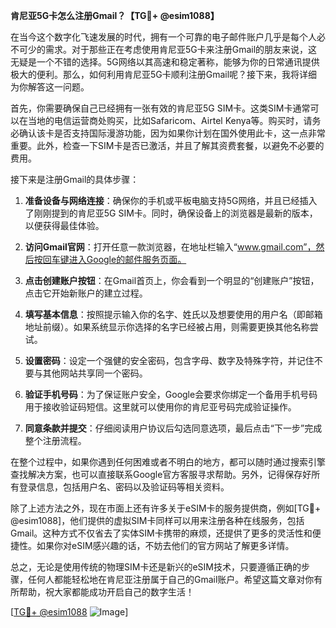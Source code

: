 **肯尼亚5G卡怎么注册Gmail？【TG💪+ @esim1088】**

在当今这个数字化飞速发展的时代，拥有一个可靠的电子邮件账户几乎是每个人必不可少的需求。对于那些正在考虑使用肯尼亚5G卡来注册Gmail的朋友来说，这无疑是一个不错的选择。5G网络以其高速和稳定著称，能够为你的日常通讯提供极大的便利。那么，如何利用肯尼亚5G卡顺利注册Gmail呢？接下来，我将详细为你解答这一问题。

首先，你需要确保自己已经拥有一张有效的肯尼亚5G SIM卡。这类SIM卡通常可以在当地的电信运营商处购买，比如Safaricom、Airtel Kenya等。购买时，请务必确认该卡是否支持国际漫游功能，因为如果你计划在国外使用此卡，这一点非常重要。此外，检查一下SIM卡是否已激活，并且了解其资费套餐，以避免不必要的费用。

接下来是注册Gmail的具体步骤：

1. **准备设备与网络连接**：确保你的手机或平板电脑支持5G网络，并且已经插入了刚刚提到的肯尼亚5G SIM卡。同时，确保设备上的浏览器是最新的版本，以便获得最佳体验。

2. **访问Gmail官网**：打开任意一款浏览器，在地址栏输入“www.gmail.com”，然后按回车键进入Google的邮件服务页面。

3. **点击创建账户按钮**：在Gmail首页上，你会看到一个明显的“创建账户”按钮，点击它开始新账户的建立过程。

4. **填写基本信息**：按照提示输入你的名字、姓氏以及想要使用的用户名（即邮箱地址前缀）。如果系统显示你选择的名字已经被占用，则需要更换其他名称尝试。

5. **设置密码**：设定一个强健的安全密码，包含字母、数字及特殊字符，并记住不要与其他网站共享同一个密码。

6. **验证手机号码**：为了保证账户安全，Google会要求你绑定一个备用手机号码用于接收验证码短信。这里就可以使用你的肯尼亚号码完成验证操作。

7. **同意条款并提交**：仔细阅读用户协议后勾选同意选项，最后点击“下一步”完成整个注册流程。

在整个过程中，如果你遇到任何困难或者不明白的地方，都可以随时通过搜索引擎查找解决方案，也可以直接联系Google官方客服寻求帮助。另外，记得保存好所有登录信息，包括用户名、密码以及验证码等相关资料。

除了上述方法之外，现在市面上还有许多关于eSIM卡的服务提供商，例如[TG💪+ @esim1088]，他们提供的虚拟SIM卡同样可以用来注册各种在线服务，包括Gmail。这种方式不仅省去了实体SIM卡携带的麻烦，还提供了更多的灵活性和便捷性。如果你对eSIM感兴趣的话，不妨去他们的官方网站了解更多详情。

总之，无论是使用传统的物理SIM卡还是新兴的eSIM技术，只要遵循正确的步骤，任何人都能轻松地在肯尼亚注册属于自己的Gmail账户。希望这篇文章对你有所帮助，祝大家都能成功开启自己的数字生活！

[[TG💪+ @esim1088](https://t.me/s/esim1088) ![Image](https://i.postimg.cc/4NQfJmqS/Snipaste-2025-05-13-00-14-12.png)]